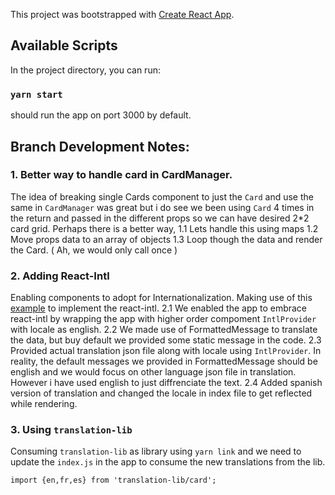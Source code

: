 This project was bootstrapped with [Create React App](https://github.com/facebook/create-react-app).

## Available Scripts

In the project directory, you can run:

### `yarn start`
should run the app on port 3000 by default.

## Branch Development Notes:

### 1. Better way to handle card in CardManager.
The idea of breaking single Cards component to just the `Card` and use the same in `CardManager` was great but i do see we been using `Card` 4 times in the return and passed in the different props so we can have desired 2*2 card grid. Perhaps there is a better way,
1.1 Lets handle this using maps
1.2 Move props data to an array of objects
1.3 Loop though the data and render the Card. ( Ah, we would only call once )

### 2. Adding React-Intl
Enabling components to adopt for Internationalization. Making use of this [example](https://github.com/formatjs/react-intl) to implement the react-intl.
2.1 We enabled the app to embrace react-intl by wrapping the app with higher order compoment `IntlProvider` with locale as english. 
2.2 We made use of FormattedMessage to translate the data, but buy default we provided some static message in the
code.
2.3 Provided actual translation json file along with locale using `IntlProvider`. In reality, the default messages we provided in FormattedMessage should be english and we would focus on other language json file in translation. However i have used english to just diffrenciate the text. 
2.4 Added spanish version of translation and changed the locale in index file to get reflected while rendering.

### 3. Using `translation-lib`
Consuming `translation-lib` as library using `yarn link` and we need to update the `index.js` in the app to consume the new translations from the lib.
```
import {en,fr,es} from 'translation-lib/card';
```


